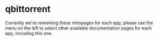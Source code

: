 # qbittorrent

Currently we're reworking these intropages for each app, please use the menu on the left to select other available documentation pages for each app, including this one.
